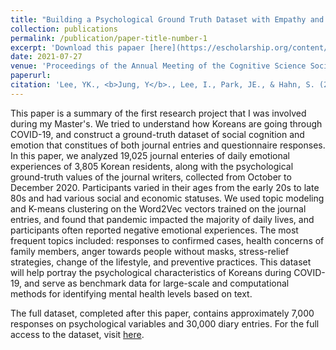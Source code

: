 ```yaml
---
title: "Building a Psychological Ground Truth Dataset with Empathy and Theory-of-Mind During the COVID-19 Pandemic"
collection: publications
permalink: /publication/paper-title-number-1
excerpt: 'Download this papaer [here](https://escholarship.org/content/qt950900w7/qt950900w7.pdf).'
date: 2021-07-27
venue: 'Proceedings of the Annual Meeting of the Cognitive Science Society'
paperurl: 
citation: 'Lee, YK., <b>Jung, Y</b>., Lee, I., Park, JE., & Hahn, S. (2021). Building a Psychological Ground Truth Dataset with Empathy and Theory-of-Mind During the COVID-19 Pandemic. <i> Proceedings of the Annual Meeting of the Cognitive Science Society</i>, <i>43</i>. https://escholarship.org/uc/item/950900w7.'
---
```


This paper is a summary of the first research project that I was involved during my Master's. We tried to understand how Koreans are going through COVID-19, and construct a ground-truth dataset of social cognition and emotion that constitues of both journal entries and questionnaire responses. In this paper, we analyzed 19,025 journal enteries of daily emotional experiences of 3,805 Korean residents, along with the psychological ground-truth values of the journal writers, collected from October to December 2020. Participants varied in their ages from the early 20s to late 80s and had various social and economic statuses. We used topic modeling and K-means clustering on the Word2Vec vectors trained on the journal entries, and found that pandemic impacted the majority of daily lives, and participants often reported negative emotional experiences. The most frequent topics included: responses to confirmed cases, health concerns of family members, anger towards people without masks, stress-relief strategies, change of the lifestyle, and preventive practices. This dataset will help portray the psychological characteristics of Koreans during COVID-19, and serve as benchmark data for large-scale and computational methods for identifying mental health levels based on text. 

The full dataset, completed after this paper, contains approximately 7,000 responses on psychological variables and 30,000 diary entries. For the full access to the dataset, visit [here](https://github.com/yoonwonj/covid19-tom-empathy-diary).